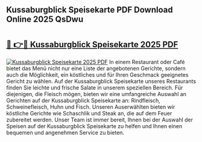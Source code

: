 ## Kussaburgblick Speisekarte PDF Download Online 2025 QsDwu

# <h2><a href="http://gc75n1v.nevu.top/?p=Kussaburgblick+Speisekarte">🔗 👉🔴 Kussaburgblick Speisekarte 2025 PDF</a></h2>

[![Kussaburgblick Speisekarte 2025 PDF](https://i.imgur.com/dBaPXMq.png)](http://gc75n1v.nevu.top/?p=Kussaburgblick+Speisekarte)
In einem Restaurant oder Café bietet das Menü nicht nur eine Liste der angebotenen Gerichte, sondern auch die Möglichkeit, ein köstliches und für Ihren Geschmack geeignetes Gericht zu wählen. Auf der Kussaburgblick Speisekarte unseres Restaurants finden Sie leichte und frische Salate in unserem speziellen Bereich. Für diejenigen, die Fleisch mögen, bieten wir eine umfangreiche Auswahl an Gerichten auf der Kussaburgblick Speisekarte an: Rindfleisch, Schweinefleisch, Huhn und Fisch. Unseren Auserwählten bieten wir köstliche Gerichte wie Schaschlik und Steak an, die auf dem Feuer zubereitet werden. Unser Team ist immer bereit, Ihnen bei der Auswahl der Speisen auf der Kussaburgblick Speisekarte zu helfen und Ihnen einen bequemen und angenehmen Service zu bieten.
